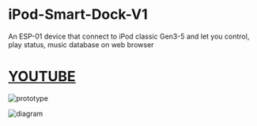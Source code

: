 # iPod-Smart-Dock-V1
An ESP-01 device that connect to iPod classic Gen3-5 and let you control, play status, music database on web browser

# [YOUTUBE](https://youtu.be/brp1ZJ7FeHw?si=_tc-UpiQPWjvWJQX)

![prototype](https://github.com/VaAndCob/iPod-Smart-Dock-V1/blob/main/document/%E2%80%8Eprototype1.%E2%80%8E001.jpeg)

![diagram](https://github.com/VaAndCob/iPod-Smart-Dock-V1/blob/main/document/prototpe.png)

